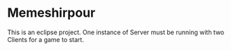 # Memeshirpour

This is an eclipse project. One instance of Server must be running with two Clients for a game to start.